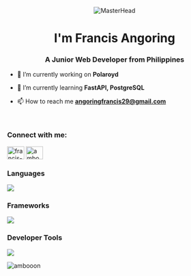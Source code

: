 <p align="center">
  <img src="https://mir-s3-cdn-cf.behance.net/project_modules/max_1200/f57c9943288301.58647e684e3e7.gif" alt="MasterHead">
</p>
<h1 align="center">I'm Francis Angoring</h1>
<h3 align="center">A Junior Web Developer from Philippines</h3>

- 🔭 I’m currently working on **Polaroyd**

- 🌱 I’m currently learning **FastAPI, PostgreSQL**

- 📫 How to reach me **angoringfrancis29@gmail.com**

<br>
<h3 align="left">Connect with me:</h3>
<p align="left">
<a href="https://linkedin.com/in/francis-angoring-a098ab312" target="blank"><img align="center" src="https://skillicons.dev/icons?i=linkedin" alt="francis-angoring-a098ab312" height="30" width="40" /></a>
<a href="https://www.leetcode.com/ambooon" target="blank"><img align="center" src="https://raw.githubusercontent.com/rahuldkjain/github-profile-readme-generator/master/src/images/icons/Social/leet-code.svg" alt="ambooon" height="30" width="40" /></a>
</p>


<h3 align="left">Languages</h3>
<p align="left">
    <img src="https://skillicons.dev/icons?i=html,css,js,ts,py" />
</p>

<h3 align="left">Frameworks</h3>
<p align="left">
    <img src="https://skillicons.dev/icons?i=tailwind,react,nodejs,electron,django,mongodb" />
</p>

<h3 align="left">Developer Tools</h3>
<p align="left">
    <img src="https://skillicons.dev/icons?i=git,vscode,pycharm,figma,postman" />
</p>

<p><img align="left" src="https://github-readme-stats.vercel.app/api/top-langs?username=ambooon&show_icons=true&theme=dracula&locale=en&layout=compact" alt="ambooon" /></p>
